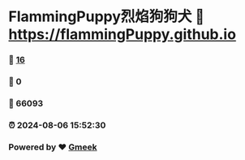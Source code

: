 # FlammingPuppy烈焰狗狗犬 :link: https://flammingPuppy.github.io 
### :page_facing_up: [16](https://flammingPuppy.github.io/tag.html) 
### :speech_balloon: 0 
### :hibiscus: 66093 
### :alarm_clock: 2024-08-06 15:52:30 
### Powered by :heart: [Gmeek](https://github.com/Meekdai/Gmeek)
